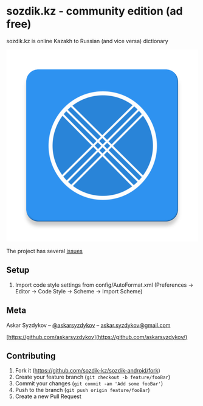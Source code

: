 # sozdik.kz - community edition (ad free)

sozdik.kz is online Kazakh to Russian (and vice versa) dictionary

![](app/src/main/ic_launcher-web.png)


The project has several [issues](https://github.com/sozdik-kz/sozdik-android/issues)

## Setup
1. Import code style settings from config/AutoFormat.xml (Preferences -> Editor -> Code Style -> Scheme -> Import Scheme)

## Meta

Askar Syzdykov – [@askarsyzdykov](https://twitter.com/askarsyzdykov) – askar.syzdykov@gmail.com

[https://github.com/askarsyzdykov](https://github.com/askarsyzdykov/)

## Contributing

1. Fork it (<https://github.com/sozdik-kz/sozdik-android/fork>)
2. Create your feature branch (`git checkout -b feature/fooBar`)
3. Commit your changes (`git commit -am 'Add some fooBar'`)
4. Push to the branch (`git push origin feature/fooBar`)
5. Create a new Pull Request
